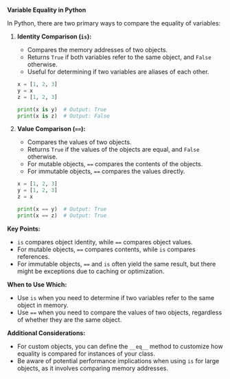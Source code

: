 **Variable Equality in Python**

In Python, there are two primary ways to compare the equality of variables:

1. **Identity Comparison (`is`):**
   - Compares the memory addresses of two objects.
   - Returns `True` if both variables refer to the same object, and `False` otherwise.
   - Useful for determining if two variables are aliases of each other.

   ```python
   x = [1, 2, 3]
   y = x
   z = [1, 2, 3]

   print(x is y)  # Output: True
   print(x is z)  # Output: False
   ```

2. **Value Comparison (`==`):**
   - Compares the values of two objects.
   - Returns `True` if the values of the objects are equal, and `False` otherwise.
   - For mutable objects, `==` compares the contents of the objects.
   - For immutable objects, `==` compares the values directly.

   ```python
   x = [1, 2, 3]
   y = [1, 2, 3]
   z = x

   print(x == y)  # Output: True
   print(x == z)  # Output: True
   ```

**Key Points:**

- `is` compares object identity, while `==` compares object values.
- For mutable objects, `==` compares contents, while `is` compares references.
- For immutable objects, `==` and `is` often yield the same result, but there might be exceptions due to caching or optimization.

**When to Use Which:**

- Use `is` when you need to determine if two variables refer to the same object in memory.
- Use `==` when you need to compare the values of two objects, regardless of whether they are the same object.

**Additional Considerations:**

- For custom objects, you can define the `__eq__` method to customize how equality is compared for instances of your class.
- Be aware of potential performance implications when using `is` for large objects, as it involves comparing memory addresses.
